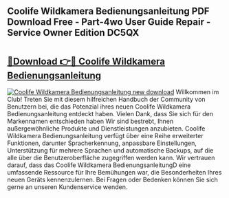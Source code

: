 ## Coolife Wildkamera Bedienungsanleitung PDF Download Free - Part-4wo User Guide Repair - Service Owner Edition DC5QX

# <h2><a href="http://df3pxt.blite.top/?on=Coolife+Wildkamera+Bedienungsanleitung">🔗Download 👉🔴 Coolife Wildkamera Bedienungsanleitung</a></h2>

[![Coolife Wildkamera Bedienungsanleitung new download](https://i.imgur.com/lujVjoI.png)](http://df3pxt.blite.top/?on=Coolife+Wildkamera+Bedienungsanleitung)
Willkommen im Club! Treten Sie mit diesem hilfreichen Handbuch der Community von Benutzern bei, die das Potenzial ihres neuen Coolife Wildkamera Bedienungsanleitung entdeckt haben. Vielen Dank, dass Sie sich für den Markennamen entschieden haben Wir sind bestrebt, Ihnen außergewöhnliche Produkte und Dienstleistungen anzubieten. Coolife Wildkamera Bedienungsanleitung verfügt über eine Reihe erweiterter Funktionen, darunter Spracherkennung, anpassbare Einstellungen, Unterstützung für mehrere Sprachen und automatische Backups, auf die alle über die Benutzeroberfläche zugegriffen werden kann. Wir vertrauen darauf, dass das Coolife Wildkamera BedienungsanleitungD eine umfassende Ressource für Ihre Bemühungen war, die Besonderheiten Ihres neuen Geräts kennenzulernen. Bei Fragen oder Bedenken können Sie sich gerne an unseren Kundenservice wenden.
